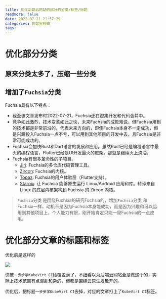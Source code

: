 ```yaml
---
title: 优化后端云网站的部分的分类/标签/标题
readmore: false
date: 2022-07-21 21:57:29
categories: 网站里程碑
tags:
---
```


# 优化部分分类

## 原来分类太多了，压缩一些分类

## 增加了`Fuchsia`分类

Fuchsia具有以下特点：
* 截至该文章发布时2022-07-21，Fuchsia还在密集开发和代码合并中。
* 竞争如此激烈，技术变革如此之快，未来Fuchsia的成败难说。但Fuchsia用到的技术都是非常前沿的，代表未来方向的，即使Fuchsia本身不一定成功，但是兴趣投入Fuchsia一点不亏，可以用到其他项目的开发中去，且Fuchsia是非常可能成功的。
* Fuchsia会加快Rust和Dart语言的发展和应用，虽然Rust已经是编程语言中最火的编程语言，Flutter已经是UI开发最火的框架。那就是继续火上浇油。
* Fuchsia有很多革命性的子项目。
  * [Jiri](https://fuchsia.googlesource.com/jiri): Fuchsia的多仓库代码管理工具。
  * [Zircon](https://fuchsia.googlesource.com/fuchsia/+/refs/heads/main/zircon/): Fuchsia的内核。
  * [Topaz](https://fuchsia.googlesource.com/topaz/): Fuchsia的用户体验层（Flutter支持）。
  * [Starnix](https://fuchsia.googlesource.com/fuchsia/+/refs/heads/main/src/proc/bin/starnix/): 让 Fuchsia 能够原生运行 Linux/Android 应用和库。转译来自 Linux 的底层内核架构到 Fuchsia 的 Zircon 内核。

> `Fuchsia`分类 是围绕Fuchsia的研究Fuchsia的，增加`Fuchsia`分类 和Fuchsia一样，动机不是因为Fuchsia本身能成功，而是因为兴趣和可以运用到其他项目上。个人能力有限，刚开始肯定只能一窥Fuchsia的一点皮毛。



# 优化部分文章的标题和标签

优化前是这样的

![](/images/change-dir/2022-07-22-13-57-49.png)

快被`一步步学KubeVirt CI`给覆盖满了，不细看以为后端云网站全是做这个的，实际上技术范围有点混乱和杂的，但都是围绕云原生发散开的。

优化后，把标题`一步步学KubeVirt CI`去掉，对应的文章打上了`KubeVirt CI`标签。
